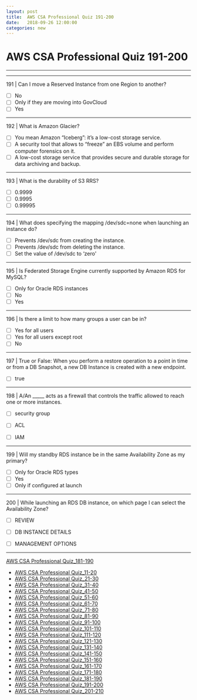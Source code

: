 ```yaml
---
layout: post 
title:  AWS CSA Professional Quiz 191-200 
date:   2018-09-26 12:00:00
categories: new
---
```


AWS CSA Professional Quiz 191-200 
====
-----
-----
191 | Can I move a Reserved Instance from one Region to another?

  - [ ] No
  - [ ] Only if they are moving into GovCloud
  - [ ] Yes

 ---------- 

192 | What is Amazon Glacier?

  - [ ] You mean Amazon “Iceberg”: it’s a low-cost storage service.
  - [ ] A security tool that allows to “freeze” an EBS volume and perform computer forensics on it.
  - [ ] A low-cost storage service that provides secure and durable storage for data archiving and backup.

 ---------- 

193 | What is the durability of S3 RRS?

  - [ ] 0.9999
  - [ ] 0.9995
  - [ ] 0.99995

 ---------- 

194 | What does specifying the mapping /dev/sdc=none when launching an instance do?

  - [ ] Prevents /dev/sdc from creating the instance.
  - [ ] Prevents /dev/sdc from deleting the instance.
  - [ ] Set the value of /dev/sdc to ‘zero'

 ---------- 

195 | Is Federated Storage Engine currently supported by Amazon RDS for MySQL?

  - [ ] Only for Oracle RDS instances
  - [ ] No
  - [ ] Yes

 ---------- 

196 | Is there a limit to how many groups a user can be in?

  - [ ] Yes for all users
  - [ ] Yes for all users except root
  - [ ] No

 ---------- 

197 | True or False: When you perform a restore operation to a point in time or from a DB Snapshot, a new DB Instance is created with a new endpoint.

  - [ ] true

 ---------- 

198 | A/An _____ acts as a firewall that controls the traffic allowed to reach one or more instances.

  - [ ] security group


  - [ ] ACL
  - [ ] IAM

 ---------- 

199 | Will my standby RDS instance be in the same Availability Zone as my primary?

  - [ ] Only for Oracle RDS types
  - [ ] Yes
  - [ ] Only if configured at launch

 ---------- 

200 | While launching an RDS DB instance, on which page I can select the Availability Zone?

  - [ ] REVIEW
  - [ ] DB INSTANCE DETAILS


  - [ ] MANAGEMENT OPTIONS



 ---------- 
[AWS CSA Professional Quiz_181-190](AWS_CSA_Professional_Quiz_181-190.md)

  * [AWS CSA Professional Quiz_11-20](AWS_CSA_Professional_Quiz_11-20.md)
  * [AWS CSA Professional Quiz_21-30](AWS_CSA_Professional_Quiz_21-30.md)
  * [AWS CSA Professional Quiz_31-40](AWS_CSA_Professional_Quiz_31-40.md)
  * [AWS CSA Professional Quiz_41-50](AWS_CSA_Professional_Quiz_41-50.md)
  * [AWS CSA Professional Quiz_51-60](AWS_CSA_Professional_Quiz_51-60.md)
  * [AWS CSA Professional Quiz_61-70](AWS_CSA_Professional_Quiz_61-70.md)
  * [AWS CSA Professional Quiz_71-80](AWS_CSA_Professional_Quiz_71-80.md)
  * [AWS CSA Professional Quiz_81-90](AWS_CSA_Professional_Quiz_81-90.md)
  * [AWS CSA Professional Quiz_91-100](AWS_CSA_Professional_Quiz_91-100.md)
  * [AWS CSA Professional Quiz_101-110](AWS_CSA_Professional_Quiz_101-110.md)
  * [AWS CSA Professional Quiz_111-120](AWS_CSA_Professional_Quiz_111-120.md)
  * [AWS CSA Professional Quiz_121-130](AWS_CSA_Professional_Quiz_121-130.md)
  * [AWS CSA Professional Quiz_131-140](AWS_CSA_Professional_Quiz_131-140.md)
  * [AWS CSA Professional Quiz_141-150](AWS_CSA_Professional_Quiz_141-150.md)
  * [AWS CSA Professional Quiz_151-160](AWS_CSA_Professional_Quiz_151-160.md)
  * [AWS CSA Professional Quiz_161-170](AWS_CSA_Professional_Quiz_161-170.md)
  * [AWS CSA Professional Quiz_171-180](AWS_CSA_Professional_Quiz_171-180.md)
  * [AWS CSA Professional Quiz_181-190](AWS_CSA_Professional_Quiz_181-190.md)
  * [AWS CSA Professional Quiz_191-200](AWS_CSA_Professional_Quiz_191-200.md)
  * [AWS CSA Professional Quiz_201-210](AWS_CSA_Professional_Quiz_201-210.md)
